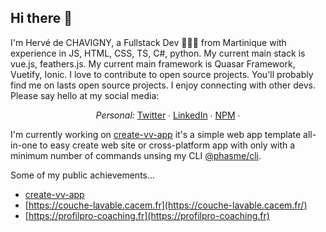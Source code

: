 ## Hi there 👋

I'm Hervé de CHAVIGNY, a Fullstack Dev 👨🏽‍💻 from Martinique with experience in JS, HTML, CSS, TS, C#, python. My current main stack is vue.js, feathers.js. My current main framework is Quasar Framework, Vuetify, Ionic. I love to contribute to open source projects. You'll probably find me on lasts open source projects. I enjoy connecting with other devs. Please say hello at my social media:

<p align="center">
  <i>Personal:</i> 
  <a href="https://twitter.com/vevedh_" target="_blank">Twitter</a> ∙ 
  <a href="www.linkedin.com/in/herve-de-chavigny-15b63082" target="_blank">LinkedIn</a> ∙ 
  <a href="https://www.npmjs.com/~vevedh" target="_blank">NPM</a> ∙ 
</p>

I'm currently working on [create-vv-app](https://vevedh.github.io/create-vv-app/) it's a simple web app template all-in-one to easy create web site or cross-platform app with only with a minimum number of commands unsing my CLI [@phasme/cli](https://www.npmjs.com/package/@phasme/cli).


Some of my public achievements...

-  [create-vv-app](https://vevedh.github.io/create-vv-app/)
-  [https://couche-lavable.cacem.fr](https://couche-lavable.cacem.fr/)
-  [https://profilpro-coaching.fr](https://profilpro-coaching.fr)

<base target="_blank">

<!--
**vevedh/vevedh** is a ✨ _special_ ✨ repository because its `README.md` (this file) appears on your GitHub profile.

Here are some ideas to get you started:

- 🔭 I’m currently working on ...
- 🌱 I’m currently learning ...
- 👯 I’m looking to collaborate on ...
- 🤔 I’m looking for help with ...
- 💬 Ask me about ...
- 📫 How to reach me: ...
- 😄 Pronouns: ...
- ⚡ Fun fact: ...
-->
